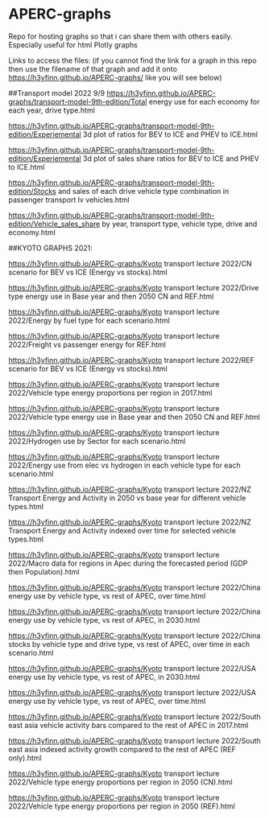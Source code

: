 # APERC-graphs
Repo for hosting graphs so that i can share them with others easily. Especially useful for html Plotly graphs

Links to access the files: (if you cannot find the link for a graph in this repo then use the filename of that graph and add it onto https://h3yfinn.github.io/APERC-graphs/ like you will see below)

##Transport model 2022 9/9
https://h3yfinn.github.io/APERC-graphs/transport-model-9th-edition/Total energy use for each economy for each year, drive type.html

https://h3yfinn.github.io/APERC-graphs/transport-model-9th-edition/Experiemental 3d plot of ratios for BEV to ICE and PHEV to ICE.html

https://h3yfinn.github.io/APERC-graphs/transport-model-9th-edition/Experiemental 3d plot of sales share ratios for BEV to ICE and PHEV to ICE.html

https://h3yfinn.github.io/APERC-graphs/transport-model-9th-edition/Stocks and sales of each drive vehicle type combination in passenger transport lv vehicles.html

https://h3yfinn.github.io/APERC-graphs/transport-model-9th-edition/Vehicle_sales_share by year, transport type, vehicle type, drive and economy.html














##KYOTO GRAPHS 2021:

https://h3yfinn.github.io/APERC-graphs/Kyoto transport lecture 2022/CN scenario for BEV vs ICE (Energy vs stocks).html

https://h3yfinn.github.io/APERC-graphs/Kyoto transport lecture 2022/Drive type energy use in Base year and then 2050 CN and REF.html

https://h3yfinn.github.io/APERC-graphs/Kyoto transport lecture 2022/Energy by fuel type for each scenario.html

https://h3yfinn.github.io/APERC-graphs/Kyoto transport lecture 2022/Freight vs passenger energy for REF.html

https://h3yfinn.github.io/APERC-graphs/Kyoto transport lecture 2022/REF scenario for BEV vs ICE (Energy vs stocks).html

https://h3yfinn.github.io/APERC-graphs/Kyoto transport lecture 2022/Vehicle type energy proportions per region in 2017.html

https://h3yfinn.github.io/APERC-graphs/Kyoto transport lecture 2022/Vehicle type energy use in Base year and then 2050 CN and REF.html

https://h3yfinn.github.io/APERC-graphs/Kyoto transport lecture 2022/Hydrogen use by Sector for each scenario.html

https://h3yfinn.github.io/APERC-graphs/Kyoto transport lecture 2022/Energy use from elec vs hydrogen in each vehicle type for each scenario.html

https://h3yfinn.github.io/APERC-graphs/Kyoto transport lecture 2022/NZ Transport Energy and Activity in 2050 vs base year for different vehicle types.html

https://h3yfinn.github.io/APERC-graphs/Kyoto transport lecture 2022/NZ Transport Energy and Activity indexed over time for selected vehicle types.html

https://h3yfinn.github.io/APERC-graphs/Kyoto transport lecture 2022/Macro data for regions in Apec during the forecasted period (GDP then Population).html

https://h3yfinn.github.io/APERC-graphs/Kyoto transport lecture 2022/China energy use by vehicle type, vs rest of APEC, over time.html

https://h3yfinn.github.io/APERC-graphs/Kyoto transport lecture 2022/China energy use by vehicle type, vs rest of APEC, in 2030.html

https://h3yfinn.github.io/APERC-graphs/Kyoto transport lecture 2022/China stocks by vehicle type and drive type, vs rest of APEC, over time in each scenario.html

https://h3yfinn.github.io/APERC-graphs/Kyoto transport lecture 2022/USA energy use by vehicle type, vs rest of APEC, in 2030.html

https://h3yfinn.github.io/APERC-graphs/Kyoto transport lecture 2022/USA energy use by vehicle type, vs rest of APEC, over time.html

https://h3yfinn.github.io/APERC-graphs/Kyoto transport lecture 2022/South east asia vehicle activity bars compared to the rest of APEC in 2017.html

https://h3yfinn.github.io/APERC-graphs/Kyoto transport lecture 2022/South east asia indexed activity growth compared to the rest of APEC (REF only).html

https://h3yfinn.github.io/APERC-graphs/Kyoto transport lecture 2022/Vehicle type energy proportions per region in 2050 (CN).html

https://h3yfinn.github.io/APERC-graphs/Kyoto transport lecture 2022/Vehicle type energy proportions per region in 2050 (REF).html
